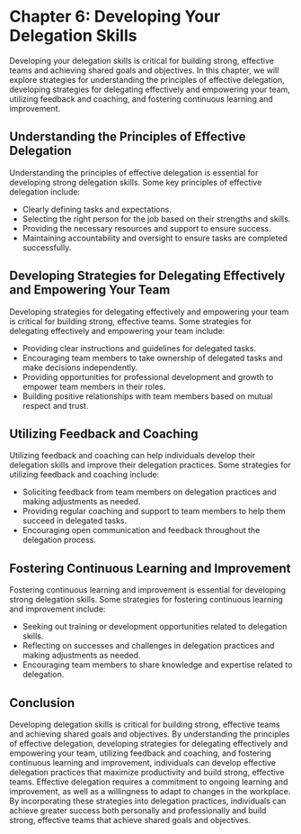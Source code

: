 Chapter 6: Developing Your Delegation Skills
============================================

Developing your delegation skills is critical for building strong, effective teams and achieving shared goals and objectives. In this chapter, we will explore strategies for understanding the principles of effective delegation, developing strategies for delegating effectively and empowering your team, utilizing feedback and coaching, and fostering continuous learning and improvement.

Understanding the Principles of Effective Delegation
----------------------------------------------------

Understanding the principles of effective delegation is essential for developing strong delegation skills. Some key principles of effective delegation include:

* Clearly defining tasks and expectations.
* Selecting the right person for the job based on their strengths and skills.
* Providing the necessary resources and support to ensure success.
* Maintaining accountability and oversight to ensure tasks are completed successfully.

Developing Strategies for Delegating Effectively and Empowering Your Team
-------------------------------------------------------------------------

Developing strategies for delegating effectively and empowering your team is critical for building strong, effective teams. Some strategies for delegating effectively and empowering your team include:

* Providing clear instructions and guidelines for delegated tasks.
* Encouraging team members to take ownership of delegated tasks and make decisions independently.
* Providing opportunities for professional development and growth to empower team members in their roles.
* Building positive relationships with team members based on mutual respect and trust.

Utilizing Feedback and Coaching
-------------------------------

Utilizing feedback and coaching can help individuals develop their delegation skills and improve their delegation practices. Some strategies for utilizing feedback and coaching include:

* Soliciting feedback from team members on delegation practices and making adjustments as needed.
* Providing regular coaching and support to team members to help them succeed in delegated tasks.
* Encouraging open communication and feedback throughout the delegation process.

Fostering Continuous Learning and Improvement
---------------------------------------------

Fostering continuous learning and improvement is essential for developing strong delegation skills. Some strategies for fostering continuous learning and improvement include:

* Seeking out training or development opportunities related to delegation skills.
* Reflecting on successes and challenges in delegation practices and making adjustments as needed.
* Encouraging team members to share knowledge and expertise related to delegation.

Conclusion
----------

Developing delegation skills is critical for building strong, effective teams and achieving shared goals and objectives. By understanding the principles of effective delegation, developing strategies for delegating effectively and empowering your team, utilizing feedback and coaching, and fostering continuous learning and improvement, individuals can develop effective delegation practices that maximize productivity and build strong, effective teams. Effective delegation requires a commitment to ongoing learning and improvement, as well as a willingness to adapt to changes in the workplace. By incorporating these strategies into delegation practices, individuals can achieve greater success both personally and professionally and build strong, effective teams that achieve shared goals and objectives.
